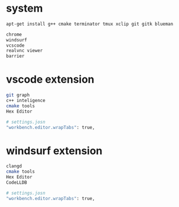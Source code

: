 # system
```bash
apt-get install g++ cmake terminator tmux xclip git gitk blueman
```

```bash
chrome
windsurf
vcscode
realvnc viewer
barrier
```

# vscode extension
```bash
git graph
c++ inteligence
cmake tools
Hex Editor

# settings.josn
"workbench.editor.wrapTabs": true,
```
# windsurf extension
```bash
clangd
cmake tools
Hex Editor
CodeLLDB

# settings.josn
"workbench.editor.wrapTabs": true,
```

